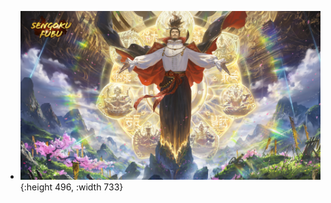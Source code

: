 - ![pinnacle_oda-nobunaga.jpg](../assets/pinnacle_oda-nobunaga_1697642193691_0.jpg){:height 496, :width 733}